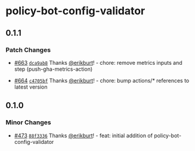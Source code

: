 # policy-bot-config-validator

## 0.1.1

### Patch Changes

- [#663](https://github.com/smartcontractkit/.github/pull/663)
  [`dca9ab8`](https://github.com/smartcontractkit/.github/commit/dca9ab89d734e82738b8aa52bd25d09b205ec6ee)
  Thanks [@erikburt](https://github.com/erikburt)! - chore: remove metrics
  inputs and step (push-gha-metrics-action)

- [#664](https://github.com/smartcontractkit/.github/pull/664)
  [`c4705bf`](https://github.com/smartcontractkit/.github/commit/c4705bfdbf6c8e57c080d82a3c4f013aa96a2dfb)
  Thanks [@erikburt](https://github.com/erikburt)! - chore: bump actions/\*
  references to latest version

## 0.1.0

### Minor Changes

- [#473](https://github.com/smartcontractkit/.github/pull/473)
  [`88f3336`](https://github.com/smartcontractkit/.github/commit/88f3336191f6e760552affc98f439c31a15e649d)
  Thanks [@erikburt](https://github.com/erikburt)! - feat: initial addition of
  policy-bot-config-validator
